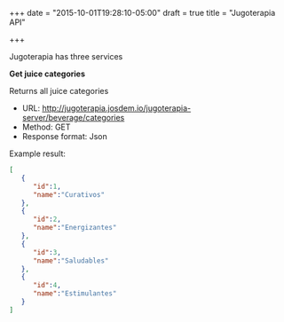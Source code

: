 +++
date = "2015-10-01T19:28:10-05:00"
draft = true
title = "Jugoterapia API"

+++

Jugoterapia has three services

**Get juice categories**

Returns all juice categories

* URL: http://jugoterapia.josdem.io/jugoterapia-server/beverage/categories
* Method: GET
* Response format: Json

Example result:
```json
[
   {
      "id":1,
      "name":"Curativos"
   },
   {
      "id":2,
      "name":"Energizantes"
   },
   {
      "id":3,
      "name":"Saludables"
   },
   {
      "id":4,
      "name":"Estimulantes"
   }
]
```



